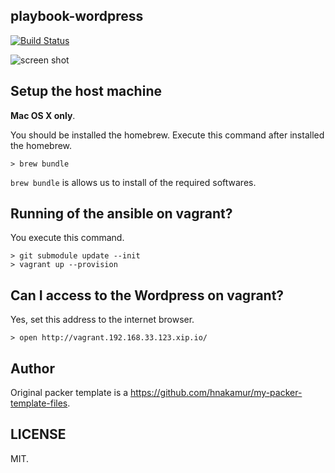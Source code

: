 playbook-wordpress
-------------------

[![Build Status](https://travis-ci.org/futoase/playbook-wordpress.svg?branch=master)](https://travis-ci.org/futoase/playbook-wordpress)

![screen shot](https://f.cloud.github.com/assets/72997/2367441/6bc38a6e-a75f-11e3-9524-9cc66c9f1e4d.png)

Setup the host machine
----------------------

**Mac OS X only**.

You should be installed the homebrew.
Execute this command after installed the homebrew.

```
> brew bundle
```

```brew bundle``` is allows us to install of the required softwares.

Running of the ansible on vagrant?
-----------------------------------

You execute this command.

```
> git submodule update --init
> vagrant up --provision
```

Can I access to the Wordpress on vagrant?
------------------------------------------

Yes, set this address to the internet browser. 

```
> open http://vagrant.192.168.33.123.xip.io/
```

Author
------

Original packer template is a https://github.com/hnakamur/my-packer-template-files.

LICENSE
-------

MIT.
